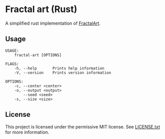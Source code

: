 # Fractal art (Rust)

A simplified rust implementation of [FractalArt](https://github.com/TomSmeets/FractalArt).

## Usage

```
USAGE:
    fractal-art [OPTIONS]

FLAGS:
    -h, --help       Prints help information
    -V, --version    Prints version information

OPTIONS:
    -c, --center <center>
    -o, --output <output>
        --seed <seed>
    -s, --size <size>
```

## License
This project is licensed under the permissive MIT license. See [LICENSE.txt](LICENSE.txt) for more information.

